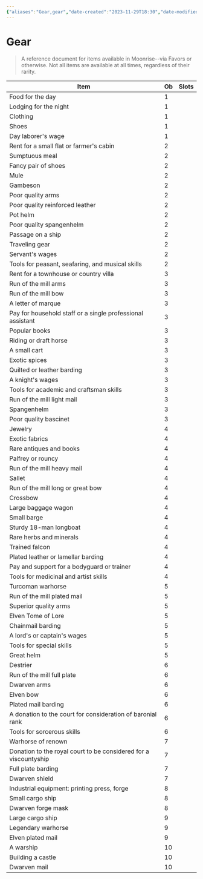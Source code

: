 ```yaml
---
{"aliases":"Gear,gear","date-created":"2023-11-29T18:30","date-modified":"2023-11-29T18:51","tags":["moonrise"],"title":"Gear","dg-publish":true,"dg-path":"moonrise/gear.md","permalink":"/moonrise/gear/","dgPassFrontmatter":true}
---
```



# Gear

> A reference document for items available in Moonrise--via Favors or otherwise. Not all items are available at all times, regardless of their rarity.

| Item                                                             | Ob  | Slots |
| ---------------------------------------------------------------- | --- | ----- |
| Food for the day                                                 | 1   |       |
| Lodging for the night                                            | 1   |       |
| Clothing                                                         | 1   |       |
| Shoes                                                            | 1   |       |
| Day laborer's wage                                               | 1   |       |
| Rent for a small flat or farmer's cabin                          | 2   |       |
| Sumptuous meal                                                   | 2   |       |
| Fancy pair of shoes                                              | 2   |       |
| Mule                                                             | 2   |       |
| Gambeson                                                         | 2   |       |
| Poor quality arms                                                | 2   |       |
| Poor quality reinforced leather                                  | 2   |       |
| Pot helm                                                         | 2   |       |
| Poor quality spangenhelm                                         | 2   |       |
| Passage on a ship                                                | 2   |       |
| Traveling gear                                                   | 2   |       |
| Servant's wages                                                  | 2   |       |
| Tools for peasant, seafaring, and musical skills                 | 2   |       |
| Rent for a townhouse or country villa                            | 3   |       |
| Run of the mill arms                                             | 3   |       |
| Run of the mill bow                                              | 3   |       |
| A letter of marque                                               | 3   |       |
| Pay for household staff or a single professional assistant       | 3   |       |
| Popular books                                                    | 3   |       |
| Riding or draft horse                                            | 3   |       |
| A small cart                                                     | 3   |       |
| Exotic spices                                                    | 3   |       |
| Quilted or leather barding                                       | 3   |       |
| A knight's wages                                                 | 3   |       |
| Tools for academic and craftsman skills                          | 3   |       |
| Run of the mill light mail                                       | 3   |       |
| Spangenhelm                                                      | 3   |       |
| Poor quality bascinet                                            | 3   |       |
| Jewelry                                                          | 4   |       |
| Exotic fabrics                                                   | 4   |       |
| Rare antiques and books                                          | 4   |       |
| Palfrey or rouncy                                                | 4   |       |
| Run of the mill heavy mail                                       | 4   |       |
| Sallet                                                           | 4   |       |
| Run of the mill long or great bow                                | 4   |       |
| Crossbow                                                         | 4   |       |
| Large baggage wagon                                              | 4   |       |
| Small barge                                                      | 4   |       |
| Sturdy 18-man longboat                                           | 4   |       |
| Rare herbs and minerals                                          | 4   |       |
| Trained falcon                                                   | 4   |       |
| Plated leather or lamellar barding                               | 4   |       |
| Pay and support for a bodyguard or trainer                       | 4   |       |
| Tools for medicinal and artist skills                            | 4   |       |
| Turcoman warhorse                                                | 5   |       |
| Run of the mill plated mail                                      | 5   |       |
| Superior quality arms                                            | 5   |       |
| Elven Tome of Lore                                               | 5   |       |
| Chainmail barding                                                | 5   |       |
| A lord's or captain's wages                                      | 5   |       |
| Tools for special skills                                         | 5   |       |
| Great helm                                                       | 5   |       |
| Destrier                                                         | 6   |       |
| Run of the mill full plate                                       | 6   |       |
| Dwarven arms                                                     | 6   |       |
| Elven bow                                                        | 6   |       |
| Plated mail barding                                              | 6   |       |
| A donation to the court for consideration of baronial rank       | 6   |       |
| Tools for sorcerous skills                                       | 6   |       |
| Warhorse of renown                                               | 7   |       |
| Donation to the royal court to be considered for a viscountyship | 7   |       |
| Full plate barding                                               | 7   |       |
| Dwarven shield                                                   | 7   |       |
| Industrial equipment: printing press, forge                      | 8   |       |
| Small cargo ship                                                 | 8   |       |
| Dwarven forge mask                                               | 8   |       |
| Large cargo ship                                                 | 9   |       |
| Legendary warhorse                                               | 9   |       |
| Elven plated mail                                                | 9   |       |
| A warship                                                        | 10  |       |
| Building a castle                                                | 10  |       |
| Dwarven mail                                                     | 10  |       |
